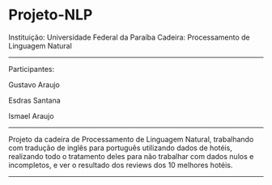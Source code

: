 # Projeto-NLP
Instituição: Universidade Federal da Paraíba
Cadeira: Processamento de Linguagem Natural

** **
Participantes:

Gustavo Araujo


Esdras Santana


Ismael Araujo

** **
Projeto da cadeira de Processamento de Linguagem Natural, trabalhando com tradução de inglês para português utilizando dados de hotéis,
realizando todo o tratamento deles para não trabalhar com dados nulos e incompletos, e ver o resultado dos reviews dos 10 melhores hotéis.
** **
